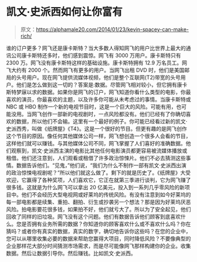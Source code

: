 # 凯文·史派西如何让你富有

> 原文：<https://alphamale20.com/2014/01/23/kevin-spacey-can-make-rich/>

谁的订户更多？网飞还是康卡斯特？当大多数人得知网飞的用户比世界上最大的通讯公司康卡斯特还多时，他们感到震惊。网飞有 3000 万用户。康卡斯特只有 2300 万。网飞没有康卡斯特这样的基础设施。康卡斯特拥有 12.9 万名员工。网飞大约有 2000 个。然而网飞有更多的用户。当网飞出租 DVD 时，他们是美国邮局的头号用户。现在网飞提供流媒体视频，他们是整个互联网(T2)带宽的头号用户。他们是怎么做到这一切的？答案是:数据。尽管网飞相对较小，但它拥有康卡斯特梦寐以求的数据。如果你是网飞的订户，网飞知道你看什么类型的电影，你最喜欢的演员，你最喜欢的主题，以及许多你可能从未考虑过的事情。当康卡斯特或 NBC 或 HBO 制作一个新的电视节目时，这是一个巨大的风险。可能有用，也可能没用。当网飞创作一部新的电视剧时，一点风险都没有。他们已经有了你确切喜欢的数据，所以他们不会输。这里有一个最好的例子。你可能已经看过新的凯文·史派西秀，叫做《纸牌屋》《T4》。这是一个很好的节目。但更有趣的是网飞创作这个节目的原因。像任何其他媒体公司一样，网飞想创造一个很多人会看的节目，这样他们就可以赚钱。与其他媒体公司不同，网飞掌握了人们喜好的准确数据。他们观察到，凯文·史派西主演的电影比其他任何电影演员都更容易被流媒体播放或租借。他们还注意到，人们观看或租借了许多政治惊悚片。他们不必去猜测这些事情。数据告诉他们。“见鬼，”他们说，“我们为什么不制作一部有凯文·史派西出演的政治惊悚电视剧呢？”所以他们就这么做了。剩下的就是历史了。《纸牌屋》大受欢迎，它赢得了各种奖项，人们喜欢它，它正在就第三季进行谈判，它为网飞赚了很多钱。这就是为什么网飞可以拿出 20 亿美元，投入到一系列几乎零风险的新项目中。他们不会经历大型电视网或好莱坞的传统风险。有没有注意到如今好莱坞的每一部电影都是续集、重拍、翻拍、衍生或抄袭另一个想法？那是因为好莱坞厌恶风险。拍电影要花很多钱，如果拍不好，他们就亏大了。所以为了安全起见，他们回收了同样的旧垃圾。网飞没有这个问题。他们有数据告诉他们顾客到底喜欢什么。您是否拥有业务所需的数据？你知道你的顾客喜欢什么或不喜欢什么吗？你在猜吗？或者你有真实的数据，真实的数字，确切地告诉你这些吗？在您的企业中，您可以从哪里收集必要的数据来帮助您赢得大项目，同时降低风险？不要像典型的企业那样花大部分时间猜测市场需求，而是尽可能像网飞那样构建你的企业。收集数据。然后让数据引导你。然后赚钱。比如凯文·史派西。